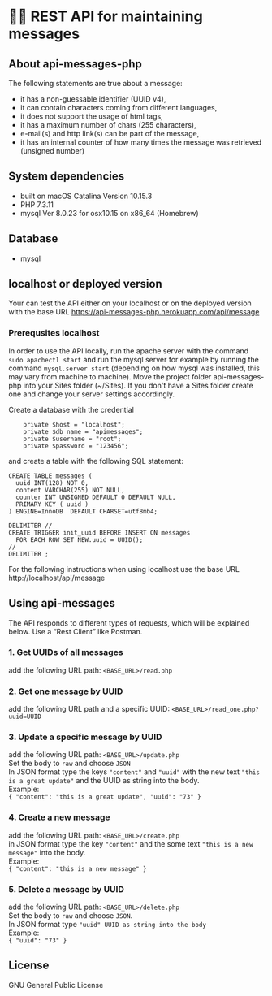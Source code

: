 # 👩‍💻 REST API for maintaining messages

## About api-messages-php
The following statements are true about a message:
* it has a non-guessable identifier (UUID v4),
* it can contain characters coming from different languages,
* it does not support the usage of html tags,
* it has a maximum number of chars (255 characters),
* e-mail(s) and http link(s) can be part of the message,
* it has an internal counter of how many times the message was
retrieved (unsigned number)

## System dependencies
* built on macOS Catalina Version 10.15.3
* PHP 7.3.11
* mysql Ver 8.0.23 for osx10.15 on x86_64 (Homebrew)

## Database
* mysql

## localhost or deployed version
Your can test the API either on your localhost or on the deployed version with the base URL https://api-messages-php.herokuapp.com/api/message

### Prerequsites localhost
In order to use the API locally, run the apache server with the command `sudo apachectl start` and run the mysql server for example by running the command `mysql.server start` (depending on how mysql was installed, this may vary from machine to machine).
Move the project folder api-messages-php into your Sites folder (~/Sites). If you don't have a Sites folder create one and change your server settings accordingly.

Create a database with the credential 

```
    private $host = "localhost";
    private $db_name = "apimessages";
    private $username = "root";
    private $password = "123456";
```
and create a table with the following SQL statement:

```
CREATE TABLE messages (
  uuid INT(128) NOT 0,
  content VARCHAR(255) NOT NULL,
  counter INT UNSIGNED DEFAULT 0 DEFAULT NULL,
  PRIMARY KEY ( uuid )
) ENGINE=InnoDB  DEFAULT CHARSET=utf8mb4;

DELIMITER //
CREATE TRIGGER init_uuid BEFORE INSERT ON messages
  FOR EACH ROW SET NEW.uuid = UUID();
//
DELIMITER ;
```
For the following instructions when using localhost use the base URL http://localhost/api/message

## Using api-messages
The API responds to different types of requests, which will be explained below.
Use a “Rest Client” like Postman.
### 1. Get UUIDs of all messages
add the following URL path: `<BASE_URL>/read.php`<br> 
### 2. Get one message by UUID
add the following URL path and a specific UUID: `<BASE_URL>/read_one.php?uuid=UUID`<br>
### 3. Update a specific message by UUID
add the following URL path: `<BASE_URL>/update.php`<br> 
Set the body to `raw` and choose `JSON`\
In JSON format type the keys `"content"` and `"uuid"` with the new text `"this is a great update"` and the UUID as string into the body.<br>
Example:<br>
`{ "content": "this is a great update",
   "uuid": "73"
 }`
### 4. Create a new message
add the following URL path: `<BASE_URL>/create.php`<br>
in JSON format type the key `"content"` and the some text `"this is a new message"` into the body.<br>
Example:<br>
`{ "content": "this is a new message" }`
### 5. Delete a message by UUID
add the following URL path: `<BASE_URL>/delete.php`<br> 
Set the body to `raw` and choose `JSON`.<br>
In JSON format type `"uuid" UUID as string into the body`<br>
Example:<br>
`{
   "uuid": "73"
 }`

## License
GNU General Public License

